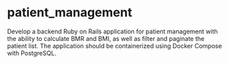 # patient_management
Develop a backend Ruby on Rails application for patient management with the ability to calculate BMR and BMI, as well as filter and paginate the patient list. The application should be containerized using Docker Compose with PostgreSQL.
